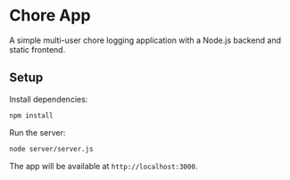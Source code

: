 # Chore App

A simple multi-user chore logging application with a Node.js backend and static frontend.

## Setup

Install dependencies:

```bash
npm install
```

Run the server:

```bash
node server/server.js
```

The app will be available at `http://localhost:3000`.
